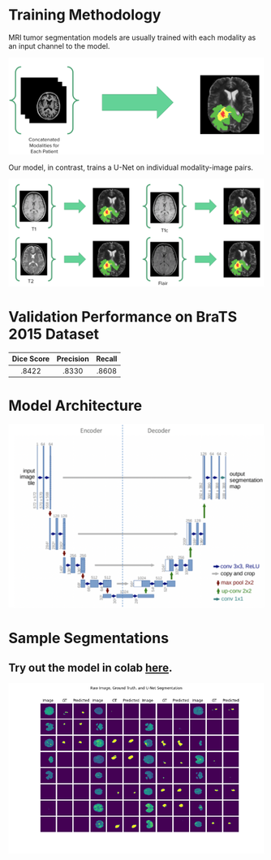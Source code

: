 # Training Methodology 
MRI tumor segmentation models are usually trained with each modality as an input channel to the model. 

![modalities](https://raw.githubusercontent.com/joekrinke15/Brain-Tumor-Segmentation-Using-Single-MRI-Modalities/master/ReadMeImages/concat.PNG)

Our model, in contrast, trains a U-Net on individual modality-image pairs. 

![novelinput](https://raw.githubusercontent.com/joekrinke15/Brain-Tumor-Segmentation-Using-Single-MRI-Modalities/master/ReadMeImages/individual.PNG)

# Validation Performance on BraTS 2015 Dataset
| Dice Score | Precision | Recall |
|:----------:|:---------:|:------:|
|    .8422   |   .8330   |  .8608 |

# Model Architecture
![unet](https://raw.githubusercontent.com/joekrinke15/Brain-Tumor-Segmentation-Using-Single-MRI-Modalities/master/ReadMeImages/unet.png)


# Sample Segmentations 
## Try out the model in colab [here](https://colab.research.google.com/drive/1laFY29aCy865ZHCGtqoA7upZn7CPTr4X?usp=sharing).

![segmentations](https://raw.githubusercontent.com/joekrinke15/Brain-Tumor-Segmentation-Using-Single-MRI-Modalities/master/ReadMeImages/samplesegmentation.png)
